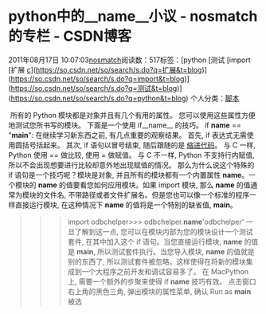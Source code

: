 # python中的__name__小议 - nosmatch的专栏 - CSDN博客
2011年08月17日 10:07:03[nosmatch](https://me.csdn.net/HDUTigerkin)阅读数：517标签：[python																[测试																[import																[扩展																[c](https://so.csdn.net/so/search/s.do?q=c&t=blog)](https://so.csdn.net/so/search/s.do?q=扩展&t=blog)](https://so.csdn.net/so/search/s.do?q=import&t=blog)](https://so.csdn.net/so/search/s.do?q=测试&t=blog)](https://so.csdn.net/so/search/s.do?q=python&t=blog)
个人分类：[脚本](https://blog.csdn.net/HDUTigerkin/article/category/845589)
                
 所有的 Python 模块都是对象并且有几个有用的属性。 您可以使用这些属性方便地测试您所书写的模块。 下面是一个使用
if__name__ 的技巧。
if __name__ == "__main__":
在继续学习新东西之前, 有几点重要的观察结果。 首先, if 表达式无需使用圆括号括起来。 其次, 
if 语句以冒号结束, 随后跟随的是 [缩进代码](http://www.woodpecker.org.cn/diveintopython/getting_to_know_python/indenting_code.html)。
与 C 一样, Python 使用
== 做比较, 使用 = 做赋值。 与 C 不一样, Python 不支持行内赋值, 所以不会出现想要进行比较却意外地出现赋值的情况。
那么为什么说这个特殊的 if 语句是一个技巧呢？模块是对象, 并且所有的模块都有一个内置属性 
__name__。一个模块的 __name__ 的值要看您如何应用模块。如果 
import 模块, 那么 __name__ 的值通常为模块的文件名, 不带路径或者文件扩展名。但是您也可以像一个标准的程序一样直接运行模块, 在这种情况下
__name__ 的值将是一个特别的缺省值, __main__。
>>> import odbchelper>>> odbchelper.__name__'odbchelper'
一旦了解到这一点, 您可以在模块内部为您的模块设计一个测试套件, 在其中加入这个 if 语句。当您直接运行模块,
__name__ 的值是 __main__, 所以测试套件执行。当您导入模块,
__name__ 的值就是别的东西了, 所以测试套件被忽略。这样使得在将新的模块集成到一个大程序之前开发和调试容易多了。
在 
MacPython 上, 需要一个额外的步聚来使得 if
__name__ 技巧有效。 点击窗口右上角的黑色三角, 弹出模块的属性菜单, 确认 Run as __main__ 被选
